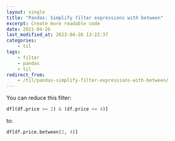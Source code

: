 ```yaml
---
layout: single
title: "Pandas: Simplify filter expressions with between"
excerpt: Create more readable code
date: 2021-04-26
last_modified_at: 2023-04-26 13:22:37
categories:
    - til
tags:
    - filter
    - pandas
    - til
redirect_from:
    - /til/pandas-simplify-filter-expressions-with-between/
---
```


You can reduce this filter:

```python
df[(df.price >= 2) & (df.price <= 4)]
```

to:

```python
df[df.price.between(2, 4)]
```
